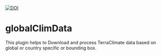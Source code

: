 [![DOI](https://zenodo.org/badge/985393861.svg)](https://doi.org/10.5281/zenodo.17271362)
# globalClimData
This plugin helps to Download and process TerraClimate data based on global or country specific or bounding box.
